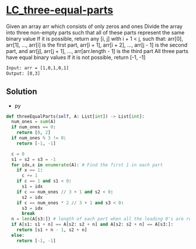 # [LC_three-equal-parts](https://leetcode.com/problems/three-equal-parts)

Given an array arr which consists of only zeros and ones
Divide the array into three non-empty parts such that all of these parts represent the same binary value
If it is possible, return any [i, j] with i + 1 < j, such that:
  arr[0], arr[1], ..., arr[i] is the first part,
  arr[i + 1], arr[i + 2], ..., arr[j - 1] is the second part, and
  arr[j], arr[j + 1], ..., arr[arr.length - 1] is the third part
  All three parts have equal binary values
If it is not possible, return [-1, -1]

```txt
Input: arr = [1,0,1,0,1]
Output: [0,3]
```

## Solution

* py

```py
def threeEqualParts(self, A: List[int]) -> List[int]:
  num_ones = sum(A)
  if num_ones == 0:
    return [0, 2]
  if num_ones % 3 != 0:
    return [-1, -1]

  c = 0
  s1 = s2 = s3 = -1
  for idx,x in enumerate(A): # Find the first 1 in each part
    if x == 1:
      c += 1
    if c == 1 and s1 < 0:
      s1 = idx
    if c == num_ones // 3 + 1 and s2 < 0:
      s2 = idx
    if c == num_ones * 2 // 3 + 1 and s3 < 0:
      s3 = idx
      break
  n = len(A[s3:]) # length of each part when all the leading 0's are removed
  if A[s1: s1 + n] == A[s2: s2 + n] and A[s2: s2 + n] == A[s3:]:
    return [s1 + n - 1, s2 + n]
  else:
    return [-1, -1]
```
